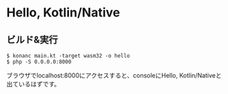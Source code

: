 Hello, Kotlin/Native
====

## ビルド&実行

```
$ konanc main.kt -target wasm32 -o hello
$ php -S 0.0.0.0:8000
```

ブラウザでlocalhost:8000にアクセスすると、consoleにHello, Kotlin/Nativeと出ているはずです。
